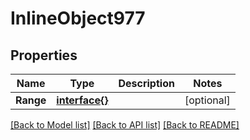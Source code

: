 # InlineObject977

## Properties

Name | Type | Description | Notes
------------ | ------------- | ------------- | -------------
**Range** | [**interface{}**](.md) |  | [optional] 

[[Back to Model list]](../README.md#documentation-for-models) [[Back to API list]](../README.md#documentation-for-api-endpoints) [[Back to README]](../README.md)


